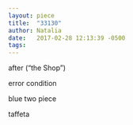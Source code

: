 ```yaml
---
layout: piece
title:  "33130"
author: Natalia
date:   2017-02-28 12:13:39 -0500
tags:
---
```


after (“the Shop”)

error condition

blue two piece

taffeta
